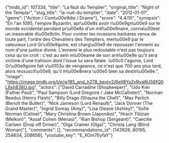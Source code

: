{"tmdb_id": 107334, "title": "La Nuit du Templier", "original_title": "Night of the Templar", "slug_title": "la-nuit-du-templier", "date": "2012-01-01", "genre": ["Action / Com\u00e9die / Drame"], "score": "4.4/10", "synopsis": "En l'an 1095, l'empire Byzantin, apr\u00e8s avoir r\u00e9gn\u00e9 sur le monde occidental pendant pr\u00e8s d'un mill\u00e9naire, conna\u00eet un inexorable d\u00e9clin. Pour contrer les invasions barbares venus de toute part, l'ordre des Chevaliers des Templiers, men\u00e9 par le valeureux Lord Gr\u00e9goire, est charg\u00e9 de repousser l'ennemi au nom d'une justice divine.  L'ennemi le plus redoutable n'est pas toujours celui qu'on croit : c'est au sein m\u00eame de son arm\u00e9e qu'il sera victime d'une trahison dont l'issue lui sera fatale. \u00c0 l'agonie, Lord Gr\u00e9goire fait v\u0153u de vengeance, ce n'est que 700 ans plus tard, alors ressuscit\u00e9, qu'il m\u00e8nera \u00e0 bien sa destin\u00e9e.", "image": "https://image.tmdb.org/t/p/w185_and_h278_bestv2/6eII8Ya2yRvaWJ56fQ0L8sh838U.jpg", "actors": ["David Carradine (Shopkeeper)", "Udo Kier (Father Paul)", "Paul Sampson (Lord Gregoire / Jake McCallister)", "Norman Reedus (Henry Flesh)", "Billy Drago (Shauna the Chef)", "Max Perlich (Benoit the Butler)", "Nick Jameson (Lord Renault)", "Jack Donner (The Grand Master)", "Ingrid Sonray (Amy)", "Lisa Gleave (Ashley)", "Sofie Norman (Celine)", "Mary Christina Brown (Japoniko)", "Hrach Titizian (Melkon)", "Assaf Cohen (Menas)", "Rian Bishop (Sergeant)", "Caecilie Carlsen (Drop off Driver)", "Olga Cramer (Olga)", "Christa Lang (Blind Woman)"], "comments": [], "recommandations_id": [143928, 80195, 254634, 208656], "youtube_key": "E_XOm7EyfaY"}